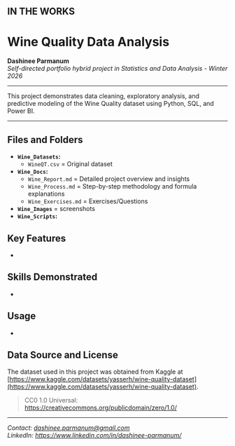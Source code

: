 ## IN THE WORKS

# Wine Quality Data Analysis

**Dashinee Parmanum**  
*Self-directed portfolio hybrid project in Statistics and Data Analysis - Winter 2026*

---

This project demonstrates data cleaning, exploratory analysis, and predictive modeling of the Wine Quality dataset using Python, SQL, and Power BI.

---

## Files and Folders
- **`Wine_Datasets`:**
  - `WineQT.csv` = Original dataset
- **`Wine_Docs`:**
  - `Wine_Report.md` = Detailed project overview and insights
  - `Wine_Process.md` = Step-by-step methodology and formula explanations
  - `Wine_Exercises.md` = Exercises/Questions
- **`Wine_Images`** = screenshots
- **`Wine_Scripts`:** 

## Key Features
- 

## Skills Demonstrated
-

## Usage
- 

## Data Source and License
The dataset used in this project was obtained from Kaggle at [https://www.kaggle.com/datasets/yasserh/wine-quality-dataset](https://www.kaggle.com/datasets/yasserh/wine-quality-dataset).
> CC0 1.0 Universal: https://creativecommons.org/publicdomain/zero/1.0/

---
*Contact: dashinee.parmanum@gmail.com*  
*LinkedIn: https://www.linkedin.com/in/dashinee-parmanum/*
